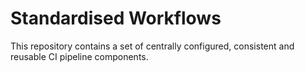 # Standardised Workflows

This repository contains a set of centrally configured, consistent and reusable CI pipeline components.
